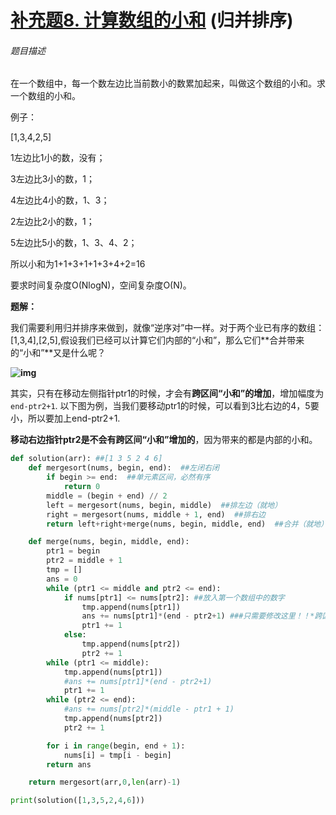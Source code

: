 # [补充题8. 计算数组的小和](https://mp.weixin.qq.com/s/rMsbcUf9ZPhvfRoyZGW6HA) (归并排序)
###### 题目描述

在一个数组中，每一个数左边比当前数小的数累加起来，叫做这个数组的小和。求一个数组的小和。

例子：

[1,3,4,2,5]

1左边比1小的数，没有；

3左边比3小的数，1；

4左边比4小的数，1、3；

2左边比2小的数，1；

5左边比5小的数，1、3、4、2；

所以小和为1+1+3+1+1+3+4+2=16

要求时间复杂度O(NlogN)，空间复杂度O(N)。

**题解：**

我们需要利用归并排序来做到，就像“逆序对”中一样。对于两个业已有序的数组：[1,3,4],[2,5],假设我们已经可以计算它们内部的“小和”，那么它们**合并带来的“小和”**又是什么呢？

**![img](https://pica.zhimg.com/80/v2-09ed7c79c0022ae54f5637a5b157b74b_1440w.png)**

其实，只有在移动左侧指针ptr1的时候，才会有**跨区间“小和”的增加**，增加幅度为`end-ptr2+1`. 以下图为例，当我们要移动ptr1的时候，可以看到3比右边的4，5要小，所以要加上end-ptr2+1.

**移动右边指针ptr2是不会有跨区间“小和”增加的**，因为带来的都是内部的小和。



```python
def solution(arr): ##[1 3 5 2 4 6]
    def mergesort(nums, begin, end):  ##左闭右闭
        if begin >= end:  ##单元素区间，必然有序
            return 0
        middle = (begin + end) // 2
        left = mergesort(nums, begin, middle)  ##排左边（就地）
        right = mergesort(nums, middle + 1, end)  ##排右边
        return left+right+merge(nums, begin, middle, end)  ##合并（就地）

    def merge(nums, begin, middle, end):
        ptr1 = begin
        ptr2 = middle + 1
        tmp = []
        ans = 0
        while (ptr1 <= middle and ptr2 <= end):
            if nums[ptr1] <= nums[ptr2]: ##放入第一个数组中的数字
                tmp.append(nums[ptr1])
                ans += nums[ptr1]*(end - ptr2+1) ###只需要修改这里！！*跨区间*的小和增加了
                ptr1 += 1
            else:
                tmp.append(nums[ptr2])
                ptr2 += 1
        while (ptr1 <= middle):
            tmp.append(nums[ptr1])
            #ans += nums[ptr1]*(end - ptr2+1)
            ptr1 += 1
        while (ptr2 <= end):
            #ans += nums[ptr2]*(middle - ptr1 + 1)
            tmp.append(nums[ptr2])
            ptr2 += 1

        for i in range(begin, end + 1):
            nums[i] = tmp[i - begin]
        return ans

    return mergesort(arr,0,len(arr)-1)

print(solution([1,3,5,2,4,6]))
```



